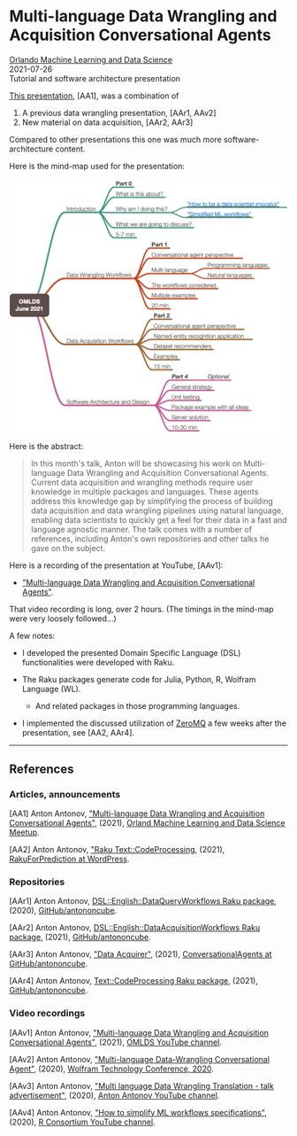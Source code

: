 # Multi-language Data Wrangling and Acquisition Conversational Agents
[Orlando Machine Learning and Data Science](https://www.meetup.com/Orlando-MLDS/events/278910791)   
2021-07-26   
Tutorial and software architecture presentation   

[This presentation](https://www.meetup.com/Orlando-MLDS/events/278910791), [AA1],
was a combination of 

1. A previous data wrangling presentation, [AAr1, AAv2]
2. New material on data acquisition, [AAr2, AAr3]

Compared to other presentations this one was much more software-architecture content.

Here is the mind-map used for the presentation:

[![OMLDS-Meetup-June-2021-mind-map](https://github.com/antononcube/antononcube.github.io/raw/master/MarkdownDocuments/Diagrams/OMLDS-Meetup-June-2021/OMLDS-June-2021-mind-map.png)](https://github.com/antononcube/antononcube.github.io/raw/master/MarkdownDocuments/Diagrams/OMLDS-Meetup-June-2021/OMLDS-June-2021-mind-map.pdf)

Here is the abstract:

> In this month's talk, Anton will be showcasing his work on 
> Multi-language Data Wrangling and Acquisition Conversational Agents. 
> Current data acquisition and wrangling methods require user knowledge in multiple packages and languages. 
> These agents address this knowledge gap by simplifying the process of building data acquisition and 
> data wrangling pipelines using natural language, enabling data scientists to quickly get a feel for their data 
> in a fast and language agnostic manner. 
> The talk comes with a number of references, including Anton's own repositories and 
> other talks he gave on the subject.

Here is a recording of the presentation at YouTube, [AAv1]:

- ["Multi-language Data Wrangling and Acquisition Conversational Agents"](https://youtu.be/8B4_mkU_XW0).

That video recording is long, over 2 hours. (The timings in the mind-map were very loosely followed...)

A few notes:

- I developed the presented Domain Specific Language (DSL) functionalities were developed with Raku.
  
- The Raku packages generate code for Julia, Python, R, Wolfram Language (WL).
 
   - And related packages in those programming languages.
  
- I implemented the discussed utilization of [ZeroMQ](https://zeromq.org) 
  a few weeks after the presentation, see [AA2, AAr4].

------

## References

### Articles, announcements

[AA1] Anton Antonov,
["Multi-language Data Wrangling and Acquisition Conversational Agents"](https://www.meetup.com/Orlando-MLDS/events/278910791),
(2021),
[Orland Machine Learning and Data Science Meetup](https://www.meetup.com/Orlando-MLDS).

[AA2] Anton Antonov,
["Raku Text::CodeProcessing](https://rakuforprediction.wordpress.com/2021/07/13/raku-textcodeprocessing/),
(2021),
[RakuForPrediction at WordPress](https://rakuforprediction.wordpress.com).

### Repositories

[AAr1] Anton Antonov,
[DSL::English::DataQueryWorkflows Raku package](https://github.com/antononcube/Raku-DSL-English-DataQueryWorkflows), 
(2020), 
[GitHub/antononcube](https://github.com/antononcube).

[AAr2] Anton Antonov,
[DSL::English::DataAcquisitionWorkflows Raku package](https://github.com/antononcube/Raku-DSL-English-DataAcquisitionWorkflows), 
(2021), 
[GitHub/antononcube](https://github.com/antononcube).

[AAr3] Anton Antonov,
["Data Acquirer"](https://github.com/antononcube/ConversationalAgents/tree/master/Projects/DataAcquirer), 
(2021), 
[ConversationalAgents at GitHub/antononcube](https://github.com/antononcube/ConversationalAgents).

[AAr4] Anton Antonov,
[Text::CodeProcessing Raku package](https://github.com/antononcube/Raku-Text-CodeProcessing), 
(2021), 
[GitHub/antononcube](https://github.com/antononcube).

### Video recordings

[AAv1] Anton Antonov,
["Multi-language Data Wrangling and Acquisition Conversational Agents"](https://www.youtube.com/watch?v=8B4_mkU_XW0),
(2021),
[OMLDS YouTube channel](https://www.youtube.com/channel/UCoTuN2KVQHpnAOO9nM9354Q).

[AAv2] Anton Antonov,
["Multi-language Data-Wrangling Conversational Agent"](https://www.youtube.com/watch?v=pQk5jwoMSxs),
(2020),
[Wolfram Technology Conference, 2020](https://www.wolfram.com/events/technology-conference/2020/).

[AAv3] Anton Antonov,
["Multi language Data Wrangling Translation - talk advertisement"](https://www.youtube.com/watch?v=OHY64ezgnm4), 
(2020), 
[Anton Antonov YouTube channel](https://www.youtube.com/channel/UC5qMPIsJeztfARXWdIw3Xzw).

[AAv4] Anton Antonov,
["How to simplify ML workflows specifications"](https://www.youtube.com/watch?v=b9Uu7gRF5KY), 
(2020), 
[R Consortium YouTube channel](https://www.youtube.com/channel/UC_R5smHVXRYGhZYDJsnXTwg).
